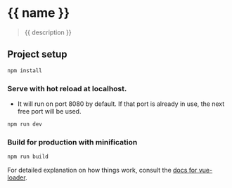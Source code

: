 # {{ name }}

> {{ description }}

## Project setup
```sh
npm install
```

### Serve with hot reload at localhost.
* It will run on port 8080 by default. If that port is already in use, the next free port will be used.

```sh
npm run dev
```

### Build for production with minification
```sh
npm run build
```

For detailed explanation on how things work, consult the [docs for vue-loader](https://vue-loader.vuejs.org/).
